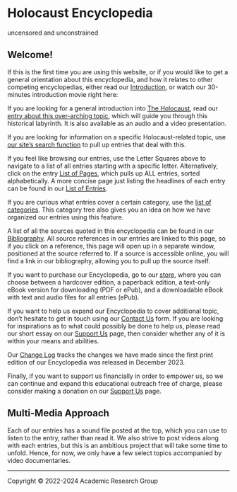 # Holocaust Encyclopedia

uncensored and unconstrained

## Welcome!

If this is the first time you are using this website, or if you would like to get a general orientation about this encyclopedia, and how it relates to other competing encyclopedias, either read our [Introduction](https://encyclopedia.historiography-project.com/introduction/index.html), or watch our 30-minutes introduction movie right here:

If you are looking for a general introduction into [The Holocaust](https://encyclopedia.historiography-project.com/h/holocaust-the/index.html), read our [entry about this over-arching topic](https://encyclopedia.historiography-project.com/h/holocaust-the/index.html), which will guide you through this historical labyrinth. It is also available as an audio and a video presentation.

If you are looking for information on a specific Holocaust-related topic, use [our site’s search function](https://encyclopedia.historiography-project.com/search/index.html) to pull up entries that deal with this.

If you feel like browsing our entries, use the Letter Squares above to navigate to a list of all entries starting with a specific letter. Alternatively, click on the entry [List of Pages](https://encyclopedia.historiography-project.com/list-of-pages/index.html), which pulls up ALL entries, sorted alphabetically. A more concise page just listing the headlines of each entry can be found in our [List of Entries](https://encyclopedia.historiography-project.com/list-of-entries/index.html).

If you are curious what entries cover a certain category, use the [list of categories](https://encyclopedia.historiography-project.com/cross-references/index.html). This category tree also gives you an idea on how we have organized our entries using this feature.

A list of all the sources quoted in this encyclopedia can be found in our [Bibliography](https://encyclopedia.historiography-project.com/bibliography/index.html). All source references in our entries are linked to this page, so if you click on a reference, this page will open up in a separate window, positioned at the source referred to. If a source is accessible online, you will find a link in our bibliography, allowing you to pull up the source itself.

If you want to purchase our Encyclopedia, go to our [store](https://holocaustencyclopedia.com/product/holocaust-encyclopedia/), where you can choose between a hardcover edition, a paperback edition, a text-only eBook version for downloading (PDF or ePub), and a downloadable eBook with text and audio files for all entries (ePub).

If you want to help us expand our Encyclopedia to cover additional topic, don’t hesitate to get in touch using our [Contact Us](https://holocaustencyclopedia.com/contact-us/) form. If you are looking for inspirations as to what could possibly be done to help us, please read our short essay on our [Support Us](https://holocaustencyclopedia.com/support-us/) page, then consider whether any of it is within your means and abilities.

Our [Change Log](https://encyclopedia.historiography-project.com/change-log/index.html) tracks the changes we have made since the first print edition of our Encyclopedia was released in December 2023.

Finally, if you want to support us financially in order to empower us, so we can continue and expand this educational outreach free of charge, please consider making a donation on our [Support Us](https://holocaustencyclopedia.com/support-us/) page.

## Multi-Media Approach

Each of our entries has a sound file posted at the top, which you can use to listen to the entry, rather than read it. We also strive to post videos along with each entries, but this is an ambitious project that will take some time to unfold. Hence, for now, we only have a few select topics accompanied by video documentaries.

---

Copyright © 2022-2024 Academic Research Group

